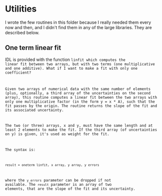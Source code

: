 # Utilities

I wrote the few routines in this folder because I really needed them every now and then, and I didn't find them in any of the large libraries. They are described below.

## One term linear fit

IDL is provided with the function <code>linfit</i> which computes the linear fit between two arrays, but with two terms (one multiplicative and one additive). What if I want to make a fit with only one coefficient? 

Given two arrays of numerical data with the same number of elements (plus, optionally, a third array of the uncertainties on the second array), this routine computes a linear fit between the two arrays with only one multiplicative factor (in the form y = x * A), such that the fit passes by the origin. The routine returns the slope of the fit and its associated uncertainty. 

The two (or three) arrays, x and y, must have the same length and at least 2 elements to make the fit. If the third array (of uncertainties on y) is given, it's used as weight for the fit.

The syntax is:
```
result = oneterm_linfit, x_array, y_array, y_errors
```
where the <code>y_errors</code> parameter can be dropped if not available. The <code>result</code> parameter is an array of two elements, that are the slope of the fit and its uncertainty.

## 
